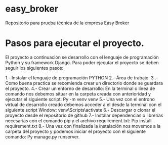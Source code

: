 # easy_broker
Repositorio para prueba técnica de la empresa Easy Broker

# Pasos para ejecutar el proyecto.

El proyecto a continuación se desarrollo con el lenguaje de programación Python y su framework Django.
Para poder ejecutar el proyecto se deben seguir los siguientes pasos:

1.- Instalar el lenguaje de programación PYTHON
2.- Área de trabajo:
3 .- Como buena practica se recomienda crear un directorio donde se guardara el proyecto.
4.- Crear un entorno de desarrollo: En la terminal o línea de comando nos debemos situar en la carpeta creada con anterioridad y ejecutar el siguiente script:
	Py -m venv venv
5.- Una vez con el entrono virtual de desarrollo creado debemos acceder a el desde la terminal con el siguiente script
Window:
	venv\Scripts\activate
6.- Descargar o clonar el proyecto desde el repositorio de github
7.- Instalar dependencias o librerías necesarias con el comando pip y el archivo requirement.txt:
	Pip install requirement.txt
8.- Una vez con finalizada la instalación nos movemos a la carpeta del proyecto y podemos iniciar el proyecto con el siguiente comando:
	Py manage.py runserver.

